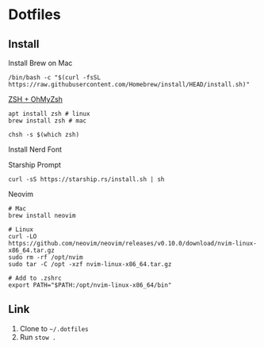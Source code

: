 # Dotfiles

## Install

Install Brew on Mac
```
/bin/bash -c "$(curl -fsSL https://raw.githubusercontent.com/Homebrew/install/HEAD/install.sh)"
```

[ZSH + OhMyZsh](https://github.com/ohmyzsh/ohmyzsh/wiki/Installing-ZSH)
```
apt install zsh # linux
brew install zsh # mac

chsh -s $(which zsh)
```

Install Nerd Font

Starship Prompt
```
curl -sS https://starship.rs/install.sh | sh
```

Neovim
```
# Mac
brew install neovim

# Linux
curl -LO https://github.com/neovim/neovim/releases/v0.10.0/download/nvim-linux-x86_64.tar.gz
sudo rm -rf /opt/nvim
sudo tar -C /opt -xzf nvim-linux-x86_64.tar.gz

# Add to .zshrc
export PATH="$PATH:/opt/nvim-linux-x86_64/bin"
```

## Link

1. Clone to `~/.dotfiles`
2. Run `stow .`
